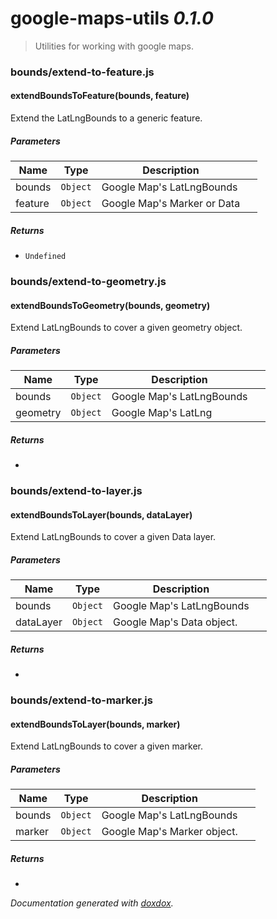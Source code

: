 # google-maps-utils *0.1.0*

> Utilities for working with google maps.


### bounds/extend-to-feature.js


#### extendBoundsToFeature(bounds, feature) 

Extend the LatLngBounds to a generic feature.




##### Parameters

| Name | Type | Description |  |
| ---- | ---- | ----------- | -------- |
| bounds | `Object`  | Google Map's LatLngBounds | &nbsp; |
| feature | `Object`  | Google Map's Marker or Data | &nbsp; |




##### Returns


- `Undefined`  




### bounds/extend-to-geometry.js


#### extendBoundsToGeometry(bounds, geometry) 

Extend LatLngBounds to cover a given geometry object. 




##### Parameters

| Name | Type | Description |  |
| ---- | ---- | ----------- | -------- |
| bounds | `Object`  | Google Map's LatLngBounds | &nbsp; |
| geometry | `Object`  | Google Map's LatLng | &nbsp; |




##### Returns


-  




### bounds/extend-to-layer.js


#### extendBoundsToLayer(bounds, dataLayer) 

Extend LatLngBounds to cover a given Data layer. 




##### Parameters

| Name | Type | Description |  |
| ---- | ---- | ----------- | -------- |
| bounds | `Object`  | Google Map's LatLngBounds | &nbsp; |
| dataLayer | `Object`  | Google Map's Data object. | &nbsp; |




##### Returns


-  




### bounds/extend-to-marker.js


#### extendBoundsToLayer(bounds, marker) 

Extend LatLngBounds to cover a given marker. 




##### Parameters

| Name | Type | Description |  |
| ---- | ---- | ----------- | -------- |
| bounds | `Object`  | Google Map's LatLngBounds | &nbsp; |
| marker | `Object`  | Google Map's Marker object. | &nbsp; |




##### Returns


-  




*Documentation generated with [doxdox](https://github.com/neogeek/doxdox).*

